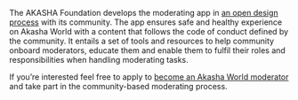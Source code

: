 The AKASHA Foundation develops the moderating app in [an open design process](https://www.notion.so/akasha-foundation/The-AKASHA-Moderating-Open-Design-Challenge-15cb49cf57e740be92534958828ca210) with its community. The app ensures safe and healthy experience on Akasha World with a content that follows the code of conduct defined by the community. It entails a set of tools and resources to help community onboard moderators, educate them and enable them to fulfil their roles and responsibilities when handling moderating tasks.

If you’re interested feel free to apply to [become an Akasha World moderator](https://www.notion.so/The-AKASHA-Moderating-Open-Design-Challenge-15cb49cf57e740be92534958828ca210) and take part in the community-based moderating process.